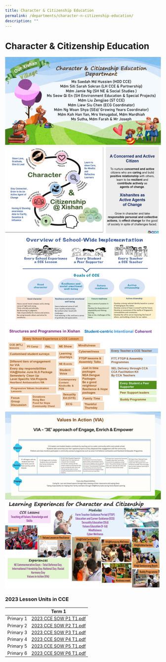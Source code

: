 ```yaml
---
title: Character & Citizenship Education
permalink: /departments/character-n-citizenship-education/
description: ""
---
```

# **Character & Citizenship Education**

![](/images/cce%202023%20Slide1.jpg)
![](/images/cce%202023%20Slide2.jpg)
![](/images/Slide3.jpg)
![](/images/Slide4.jpg)
![](/images/Slide5.jpg)
![](/images/CCE%20Slide1.jpeg)

### 2023 Lesson Units in CCE

|  	| Term 1 	|
| ---	|---	|
| Primary 1 	| [2023 CCE SOW P1 T1.pdf](/files/2023%20CCE%20SOW%20P1%20T1.pdf)
| Primary 2 	| 	[2023 CCE SOW P2 T1.pdf](/files/2023%20CCE%20SOW%20P2%20T1.pdf)
| Primary 3 	| [2023 CCE SOW P3 T1.pdf](/files/2023%20CCE%20SOW%20P3%20T1.pdf)
| Primary 4 	| [2023 CCE SOW P4 T1.pdf](/files/2023%20CCE%20SOW%20P4%20T1.pdf)
| Primary 5 	| 	[2023 CCE SOW P5 T1.pdf](/files/2023%20CCE%20SOW%20P5%20T1.pdf)
| Primary 6 	| [2023 CCE SOW P6 T1.pdf](/files/2023%20CCE%20SOW%20P6%20T1.pdf)